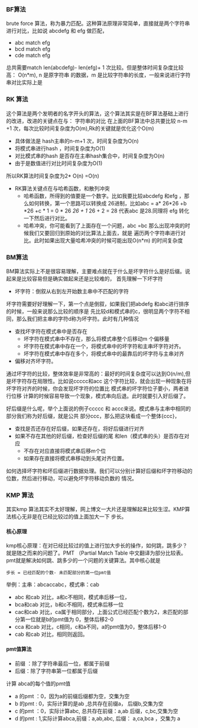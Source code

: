 ### BF算法
brute force 算法，称为暴力匹配。这种算法原理非常简单，直接就是两个字符串进行对比，比如说
abcdefg 和 efg 做匹配，
- abc match efg
- bcd match efg
- cde match efg 

总共需要match len(abcdefg)- len(efg)+ 1 次比较。但是整体时间复杂度比较高： O(n*m), n 是原字符串
的数据，m 是比较字符串的长度，一般来说进行字符串对比实际上是


### RK 算法
这个算法是两个发明者的名字开头的算法，这个算法其实是在BF算法基础上进行的改进，改进的关键点在与： 字符串的对比
在上面的BF算法中总共要比较 n-m +1 次，每次比较时间复杂度为O(m),Rk的关键就是优化这个O(m)

- 具体做法是 hash主串的n-m+1 次，时间复杂度为O(n)
- 将模式串进行hash ，时间复杂度为O(1)
- 对比模式串的hash 是否存在主串hash集合中，时间复杂度为O(n)
- 由于是数值进行对比时间复杂度为O(1)

所以RK算法时间复杂度为2* O(n) =O(n)

- RK算法关键点在与哈希函数，和散列冲突
    - 哈希函数，所得到的值要是一个数字。比如我要比较abcdefg 和efg ，那么如何转换，第一个思路可以转换成
    26进制，比如abc = a* 26*26 +b *26 +c * 1 = 0 * 26 *26 + 1* 26 + 2 = 28 代表abc 是28.同理将
    efg 转化一下然后进行对比。
    - 哈希冲突，你可能看到了上面存在一个问题，abc =bc 那么出现冲突的时候我们又要回归到原始的对比算法上面去，就是
    遍历两个字符串进行对比。此时如果出现大量哈希冲突的时候可能出现O(n*m) 的时间复杂度
    
    
    
 ### BM算法
 BM算法实际上不是很容易理解，主要难点就在于什么是坏字符什么是好后缀。说起来是比较容易但是确实做起来还是比较难的，
 首先理解一下坏字符
 - 坏字符：倒叙从右到左开始数主串中不匹配的字符

坏字符需要好好理解一下，第一个点是倒叙，如果我们把abdefg 和abc进行排序的时候，一般来说那么比较的顺序是
先比较d和模式串的c，很明显两个字符不相同，那么我们把主串的字符d称为坏字符。此时有几种情况
 
 - 查找坏字符在模式串中是否存在
    - 坏字符在模式串中不存在，那么将模式串整个后移动m 个偏移量
    - 坏字符在模式串中存在一个，将模式串中的坏字符和主串坏字符对齐。
    - 坏字符在模式串中存在多个，将模式串中的最靠后的坏字符与主串对齐
 - 偏移对齐坏字符。
 
通过坏字符的比较，整体效率是非常高的：最好的时间复杂度可以达到O(n/m),但是坏字符存在局限性。比如说ccccc和acc
这个字符比较，就会出现一种现象在将坏字符对齐的时候，你会发现坏字符的位置比 模式串的坏字符位子要小，两者进行位移
计算的时候容易导致一个现象，模式串向后退。此时就要引入好后缀了。

好后缀是什么呢，举个上面说的例子ccccc 和 accc来说。模式串与主串中相同的部分我们称为好后缀，就是公共
部分ccc，那么把这块看成一个整体{ccc}，
 
 - 查找是否还存在好后缀，如果还存在，将好后缀进行对齐
 - 如果不存在其他的好后缀，检查好后缀的尾 和len（模式串的头）是否存在对应
    - 不存在对应直接将模式串后移m个位
    - 如果存在直接将模式串移动到头尾对齐位置。
    
如何选择坏字符和坏后缀进行数据处理。我们可以分别计算好后缀和坏字符移动的位数，然后进行移动，可以避免坏字符移动负数的
情况。


### KMP 算法
其实kmp 算法其实不太好理解，网上博文一大片还是理解起来比较生涩。KMP算法核心无非是在已经比较过的值上面加大一下
步长。

#### 核心原理
kmp核心原理：在对已经比较过的值上进行加大步长的操作，如何跳，跳多少？就是随之而来的问题了。PMT （Partial Match Table
中文翻译为部分比较表。pmt就是解决如何跳、跳多少的一个问题的关键算法。其中核心就是
````
步长 = 已经匹配的个数- 未匹配部分的第一位pmt值
````
举例：主串：abcaccabc，模式串：cab
-  abc 和cab 对比，a和c不相同，模式串后移一位，
- bca和cab 对比，b和c不相同，模式串后移一位
- cac和cab 对比，ca属于相同部分，上面公式已经匹配个数为2，未匹配的部分第一位就是b的pmt值为 0，整体后移2-0 
- cca 和cab 对比，c相同，c和a不同，a的pmt值为0，整体后移1-0
- cab 和cab 对比，相同则返回。

#### pmt值算法
- 前缀 ：除了字符串最后一位，都属于前缀
- 后缀：除了字符串第一位都属于后缀

计算 abca的每个值的pmt值

- a 的pmt ：0，因为a的前缀后缀都为空，交集为空
- b 的pmt : 0，实际计算的是ab ,总共存在前缀a， 后缀b,交集为空
- c 的pmt ：0，实际计算abc, 总共存在前缀：a,ab 后缀，c,bc,交集为空 
- d 的pmt : 1,实际计算abca,前缀：a,ab,abc, 后缀： a,ca,bca ，交集为 a